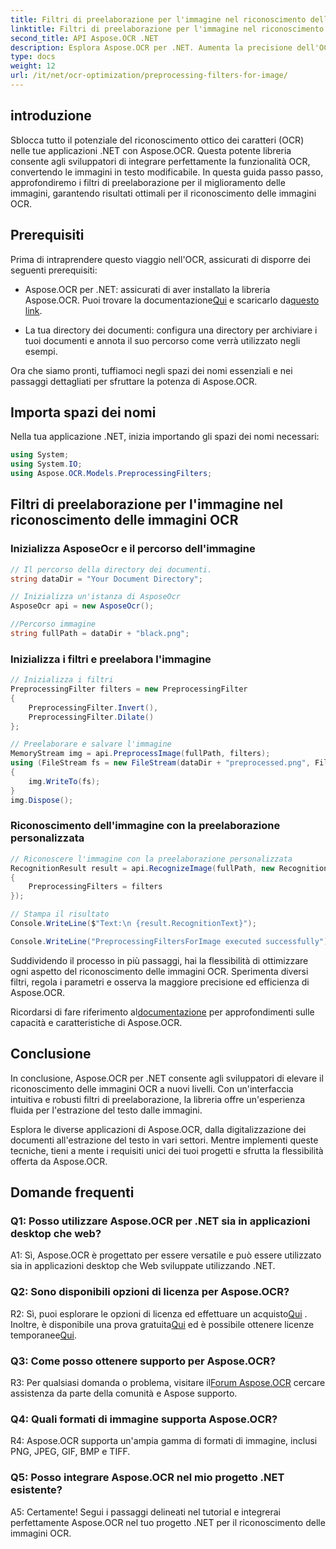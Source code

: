 ```yaml
---
title: Filtri di preelaborazione per l'immagine nel riconoscimento delle immagini OCR
linktitle: Filtri di preelaborazione per l'immagine nel riconoscimento delle immagini OCR
second_title: API Aspose.OCR .NET
description: Esplora Aspose.OCR per .NET. Aumenta la precisione dell'OCR con i filtri di preelaborazione. Scaricalo ora per un'integrazione perfetta.
type: docs
weight: 12
url: /it/net/ocr-optimization/preprocessing-filters-for-image/
---
```

## introduzione

Sblocca tutto il potenziale del riconoscimento ottico dei caratteri (OCR) nelle tue applicazioni .NET con Aspose.OCR. Questa potente libreria consente agli sviluppatori di integrare perfettamente la funzionalità OCR, convertendo le immagini in testo modificabile. In questa guida passo passo, approfondiremo i filtri di preelaborazione per il miglioramento delle immagini, garantendo risultati ottimali per il riconoscimento delle immagini OCR.

## Prerequisiti

Prima di intraprendere questo viaggio nell'OCR, assicurati di disporre dei seguenti prerequisiti:

-  Aspose.OCR per .NET: assicurati di aver installato la libreria Aspose.OCR. Puoi trovare la documentazione[Qui](https://reference.aspose.com/ocr/net/) e scaricarlo da[questo link](https://releases.aspose.com/ocr/net/).

- La tua directory dei documenti: configura una directory per archiviare i tuoi documenti e annota il suo percorso come verrà utilizzato negli esempi.

Ora che siamo pronti, tuffiamoci negli spazi dei nomi essenziali e nei passaggi dettagliati per sfruttare la potenza di Aspose.OCR.

## Importa spazi dei nomi

Nella tua applicazione .NET, inizia importando gli spazi dei nomi necessari:

```csharp
using System;
using System.IO;
using Aspose.OCR.Models.PreprocessingFilters;
```

## Filtri di preelaborazione per l'immagine nel riconoscimento delle immagini OCR

### Inizializza AsposeOcr e il percorso dell'immagine

```csharp
// Il percorso della directory dei documenti.
string dataDir = "Your Document Directory";

// Inizializza un'istanza di AsposeOcr
AsposeOcr api = new AsposeOcr();

//Percorso immagine
string fullPath = dataDir + "black.png";
```

### Inizializza i filtri e preelabora l'immagine

```csharp
// Inizializza i filtri
PreprocessingFilter filters = new PreprocessingFilter
{
    PreprocessingFilter.Invert(),
    PreprocessingFilter.Dilate()
};

// Preelaborare e salvare l'immagine
MemoryStream img = api.PreprocessImage(fullPath, filters);
using (FileStream fs = new FileStream(dataDir + "preprocessed.png", FileMode.OpenOrCreate))
{
    img.WriteTo(fs);
}
img.Dispose();
```

### Riconoscimento dell'immagine con la preelaborazione personalizzata

```csharp
// Riconoscere l'immagine con la preelaborazione personalizzata
RecognitionResult result = api.RecognizeImage(fullPath, new RecognitionSettings
{
    PreprocessingFilters = filters
});

// Stampa il risultato
Console.WriteLine($"Text:\n {result.RecognitionText}");

Console.WriteLine("PreprocessingFiltersForImage executed successfully");
```

Suddividendo il processo in più passaggi, hai la flessibilità di ottimizzare ogni aspetto del riconoscimento delle immagini OCR. Sperimenta diversi filtri, regola i parametri e osserva la maggiore precisione ed efficienza di Aspose.OCR.

 Ricordarsi di fare riferimento al[documentazione](https://reference.aspose.com/ocr/net/) per approfondimenti sulle capacità e caratteristiche di Aspose.OCR.

## Conclusione

In conclusione, Aspose.OCR per .NET consente agli sviluppatori di elevare il riconoscimento delle immagini OCR a nuovi livelli. Con un'interfaccia intuitiva e robusti filtri di preelaborazione, la libreria offre un'esperienza fluida per l'estrazione del testo dalle immagini.

Esplora le diverse applicazioni di Aspose.OCR, dalla digitalizzazione dei documenti all'estrazione del testo in vari settori. Mentre implementi queste tecniche, tieni a mente i requisiti unici dei tuoi progetti e sfrutta la flessibilità offerta da Aspose.OCR.


## Domande frequenti

### Q1: Posso utilizzare Aspose.OCR per .NET sia in applicazioni desktop che web?

A1: Sì, Aspose.OCR è progettato per essere versatile e può essere utilizzato sia in applicazioni desktop che Web sviluppate utilizzando .NET.

### Q2: Sono disponibili opzioni di licenza per Aspose.OCR?

 R2: Sì, puoi esplorare le opzioni di licenza ed effettuare un acquisto[Qui](https://purchase.aspose.com/buy) . Inoltre, è disponibile una prova gratuita[Qui](https://releases.aspose.com/) ed è possibile ottenere licenze temporanee[Qui](https://purchase.aspose.com/temporary-license/).

### Q3: Come posso ottenere supporto per Aspose.OCR?

R3: Per qualsiasi domanda o problema, visitare il[Forum Aspose.OCR](https://forum.aspose.com/c/ocr/16) cercare assistenza da parte della comunità e Aspose supporto.

### Q4: Quali formati di immagine supporta Aspose.OCR?

R4: Aspose.OCR supporta un'ampia gamma di formati di immagine, inclusi PNG, JPEG, GIF, BMP e TIFF.

### Q5: Posso integrare Aspose.OCR nel mio progetto .NET esistente?

A5: Certamente! Segui i passaggi delineati nel tutorial e integrerai perfettamente Aspose.OCR nel tuo progetto .NET per il riconoscimento delle immagini OCR.